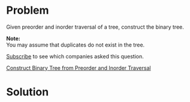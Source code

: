 
# Problem

Given preorder and inorder traversal of a tree, construct the binary tree.

**Note:**  
You may assume that duplicates do not exist in the tree.

[Subscribe](/subscribe/) to see which companies asked this question.



[Construct Binary Tree from Preorder and Inorder Traversal](https://leetcode.com/problems/construct-binary-tree-from-preorder-and-inorder-traversal)

# Solution



